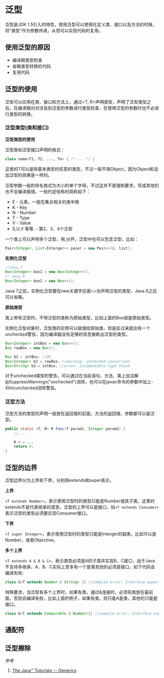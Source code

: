# 泛型

泛型是JDK 1.5引入的特性，使用泛型可以使得在定义类、接口以及方法的时候，将“类型”作为参数传递，从而可以实现代码的复用。

## 使用泛型的原因

- 编译期类型检查
- 省略类型转换的代码
- 复用代码

## 泛型的使用

泛型可以应用在类、接口和方法上，通过<T, R>声明类型，声明了泛型类型之后，在编译期对对涉及到泛型的参数进行类型检查，在使用泛型的参数时也不必进行类型的转换。

### 泛型类型(类和接口)

**泛型类型的使用**

泛型类和泛型接口声明的格式：

```Java
class name<T1, T2, ..., Tn> { /* ... */ }
```
这里的T可以是除基本类型的任意的类型，不过一般不用Object，因为Object和没加泛型的效果是一样的。

泛型参数一般的命名格式为大小的单个字母，不过这并不是强制要求，写成其他的也不会编译报错。一些约定俗称的简称如下：

- E - 元素，一般在集合相关的类中用
- K - Key
- N - Number
- T - Type
- V - Value
- S,U,V 等等. - 第2、3、4个泛型

一个类上可以声明多个泛型，用,分开，泛型中也可以包含泛型，比如：

```Java
Pair<Integer, List<Interger>> paier = new Pair<>(i, list);
```

**实例化泛型**

```Java
//Java 7
Box<Integer> box1 = new Box<Integer>();
// Java 8
Box<Integer> box2 = new Box<>();
```

Java 7之前，实例化泛型要在new关键字后面<>也声明泛型的类型，Java 8之后可以省略。

**原始类型**

类上带有泛型时，不带泛型的类称为原始类型，比如上面的Box就是原始类型。

实例化泛型对象时，泛型类的实例可以赋值给原始类，但是反过来就会有一个unchecked警告，因为编译器没有足够的信息推断出泛型的类型。

```Java
Box<Integer> intBox = new Box<>();
Box rawBox = new Box();

Box b1 = intBox; //OK
Box<Integer> b2 = rawBox; //warning: unchecked conversion
Box<String> b3 = intBox; //error: incompatable type found
```
对于unchecked类型的警告，可以通过在当前语句、方法、类上加注解 @SuppressWarnings("unchecked")消除，也可以在javac命令的参数中加上-Xlint:unchecked消除警告。

### 泛型方法

泛型方法的类型的声明一般放在返回值的前面，方法的返回值、参数都可以是泛型。

```Java
public static <T, R> R func(T param1, Integer param2) {
    // ...

    R r = ...
    return r;
}

```

## 泛型的边界

泛型边界分为上界和下界，分别用extends和super表示。

**上界**

```<T extends Number>```，表示使用泛型时的类型只能是Number或其子类。这里的extends不是代表继承的意思，泛型的上界可以是接口，如```<T extends Consumer>```表示泛型的类型必须要实现Consumer接口。

**下界**

```<T super Integer>```，表示使用泛型时的类型只能是Interger的超类，比如可以是Number，或者Objective。

**多个上界**

```<T extends A & B & C>```，表示类型必须是A的子类并实现B、C接口，由于Java不支持多继承，A、B、C实际上至多有一个是类其他的必须是接口，如下代码会编译失败:

```Java
class G<T extends Number & String> {} //compile error: Interface expected here
```

特殊要求，当泛型有多个上界时，如果有类，通过&连接时，必须将类放在最前面，否则会编译失败，比如上面的例子，如果有类，则只能A是类，其他的只能是接口。

```Java
class G<T extends Comparable & Number>{} //compile error: Interface expected here
```

## 通配符

## 泛型擦除

*参考*

1. [The Java™ Tutorials -- Generics](https://docs.oracle.com/javase/tutorial/java/generics/wildcards.html)